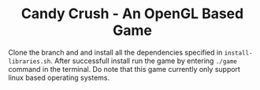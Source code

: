 <h1 align="center">Candy Crush - An OpenGL Based Game</h1>

Clone the branch and and install all the dependencies specified in <code>install-libraries.sh</code>. After successfull install run the game by entering <code>./game</code> command in the terminal. Do note that this game currently only support linux based operating systems.
